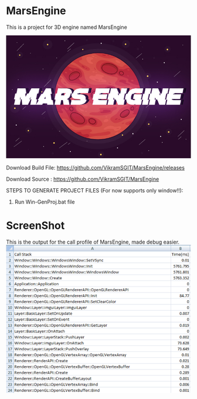 # MarsEngine
This is a project for 3D engine named MarsEngine

<img src="Branding/MarsEngine/MarsEngine.jpg">

Download Build File: https://github.com/VikramSGIT/MarsEngine/releases

Download Source    : https://github.com/VikramSGIT/MarsEngine

STEPS TO GENERATE PROJECT FILES (For now supports only window!!):
1. Run Win-GenProj.bat file
# ScreenShot
This is the output for the call profile of MarsEngine, made debug easier.
<img src="Resource/Capture.PNG">

